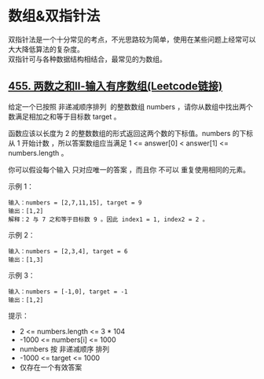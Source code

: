 # 数组&双指针法
双指针法是一个十分常见的考点，不光思路较为简单，使用在某些问题上经常可以大大降低算法的复杂度。  
双指针可与各种数据结构相结合，最常见的为数组。

## [455. 两数之和Ⅱ-输入有序数组(Leetcode链接)](https://leetcode-cn.com/problems/two-sum-ii-input-array-is-sorted/)  
给定一个已按照 非递减顺序排列  的整数数组 numbers ，请你从数组中找出两个数满足相加之和等于目标数 target 。  

函数应该以长度为 2 的整数数组的形式返回这两个数的下标值。numbers 的下标 从 1 开始计数 ，所以答案数组应当满足 1 <= answer[0] < answer[1] <= numbers.length 。  

你可以假设每个输入 只对应唯一的答案 ，而且你 不可以 重复使用相同的元素。  

示例 1：
```
输入：numbers = [2,7,11,15], target = 9  
输出：[1,2]  
解释：2 与 7 之和等于目标数 9 。因此 index1 = 1, index2 = 2 。  
```
示例 2：
```
输入：numbers = [2,3,4], target = 6  
输出：[1,3]  
```
示例 3：
```
输入：numbers = [-1,0], target = -1  
输出：[1,2]  
```
提示：

* 2 <= numbers.length <= 3 * 104
* -1000 <= numbers[i] <= 1000
* numbers 按 非递减顺序 排列
* -1000 <= target <= 1000
* 仅存在一个有效答案
